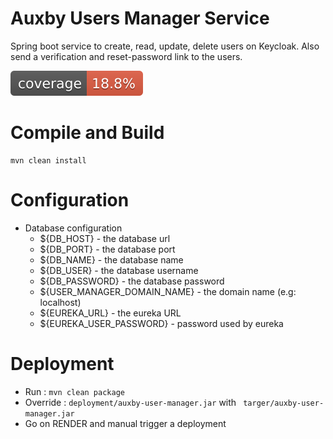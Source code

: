 # Auxby Users Manager Service

Spring boot service to create, read, update, delete users on Keycloak. Also send a
verification and reset-password link to the users.

![Coverage](badges/jacoco.svg)

# Compile and Build

    mvn clean install

# Configuration


* Database configuration
    * ${DB_HOST} - the database url
    * ${DB_PORT} - the database port
    * ${DB_NAME} - the database name
    * ${DB_USER} - the database username
    * ${DB_PASSWORD} - the database password
    * ${USER_MANAGER_DOMAIN_NAME} - the domain name (e.g: localhost)
    * ${EUREKA_URL} - the eureka URL
    * ${EUREKA_USER_PASSWORD} - password used by eureka

# Deployment

* Run : <code>mvn clean package</code>
* Override : <code>deployment/auxby-user-manager.jar</code> with <code> targer/auxby-user-manager.jar</code>
* Go on RENDER and manual trigger a deployment
